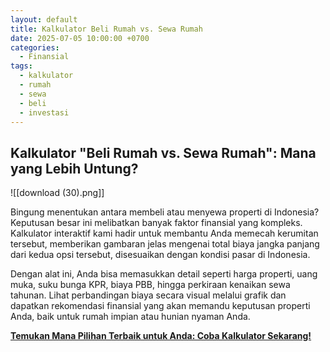 ```yaml
---
layout: default
title: Kalkulator Beli Rumah vs. Sewa Rumah
date: 2025-07-05 10:00:00 +0700
categories:
  - Finansial
tags:
  - kalkulator
  - rumah
  - sewa
  - beli
  - investasi
---
```


## Kalkulator "Beli Rumah vs. Sewa Rumah": Mana yang Lebih Untung?

![[download (30).png]]

Bingung menentukan antara membeli atau menyewa properti di Indonesia? Keputusan besar ini melibatkan banyak faktor finansial yang kompleks. Kalkulator interaktif kami hadir untuk membantu Anda memecah kerumitan tersebut, memberikan gambaran jelas mengenai total biaya jangka panjang dari kedua opsi tersebut, disesuaikan dengan kondisi pasar di Indonesia.

Dengan alat ini, Anda bisa memasukkan detail seperti harga properti, uang muka, suku bunga KPR, biaya PBB, hingga perkiraan kenaikan sewa tahunan. Lihat perbandingan biaya secara visual melalui grafik dan dapatkan rekomendasi finansial yang akan memandu keputusan properti Anda, baik untuk rumah impian atau hunian nyaman Anda.

[**Temukan Mana Pilihan Terbaik untuk Anda: Coba Kalkulator Sekarang!**](https://tiny-meerkat-d745b2.netlify.app/)
